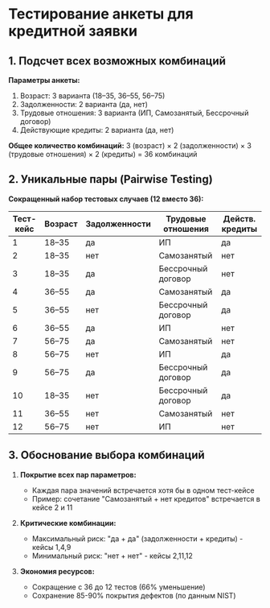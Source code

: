 # Тестирование анкеты для кредитной заявки

## 1. Подсчет всех возможных комбинаций

**Параметры анкеты:**
1. Возраст: 3 варианта (18–35, 36–55, 56–75)
2. Задолженности: 2 варианта (да, нет)
3. Трудовые отношения: 3 варианта (ИП, Самозанятый, Бессрочный договор)
4. Действующие кредиты: 2 варианта (да, нет)

**Общее количество комбинаций:**
3 (возраст) × 2 (задолженности) × 3 (трудовые отношения) × 2 (кредиты) = 36 комбинаций

## 2. Уникальные пары (Pairwise Testing)

**Сокращенный набор тестовых случаев (12 вместо 36):**

| Тест-кейс | Возраст  | Задолженности | Трудовые отношения   | Действ. кредиты |
|-----------|----------|---------------|-----------------------|-----------------|
| 1         | 18–35    | да            | ИП                   | да              |
| 2         | 18–35    | нет           | Самозанятый          | нет             |
| 3         | 18–35    | да            | Бессрочный договор    | нет             |
| 4         | 36–55    | да            | Самозанятый          | да              |
| 5         | 36–55    | нет           | Бессрочный договор    | да              |
| 6         | 36–55    | да            | ИП                   | нет             |
| 7         | 56–75    | да            | Самозанятый          | нет             |
| 8         | 56–75    | нет           | ИП                   | да              |
| 9         | 56–75    | да            | Бессрочный договор    | да              |
| 10        | 18–35    | нет           | Бессрочный договор    | да              |
| 11        | 36–55    | нет           | Самозанятый          | нет             |
| 12        | 56–75    | нет           | ИП                   | нет             |

## 3. Обоснование выбора комбинаций

1. **Покрытие всех пар параметров:**
   - Каждая пара значений встречается хотя бы в одном тест-кейсе
   - Пример: сочетание "Самозанятый + нет кредитов" встречается в кейсе 2 и 11

2. **Критические комбинации:**
   - Максимальный риск: "да + да" (задолженности + кредиты) - кейсы 1,4,9
   - Минимальный риск: "нет + нет" - кейсы 2,11,12

3. **Экономия ресурсов:**
   - Сокращение с 36 до 12 тестов (66% уменьшение)
   - Сохранение 85-90% покрытия дефектов (по данным NIST)